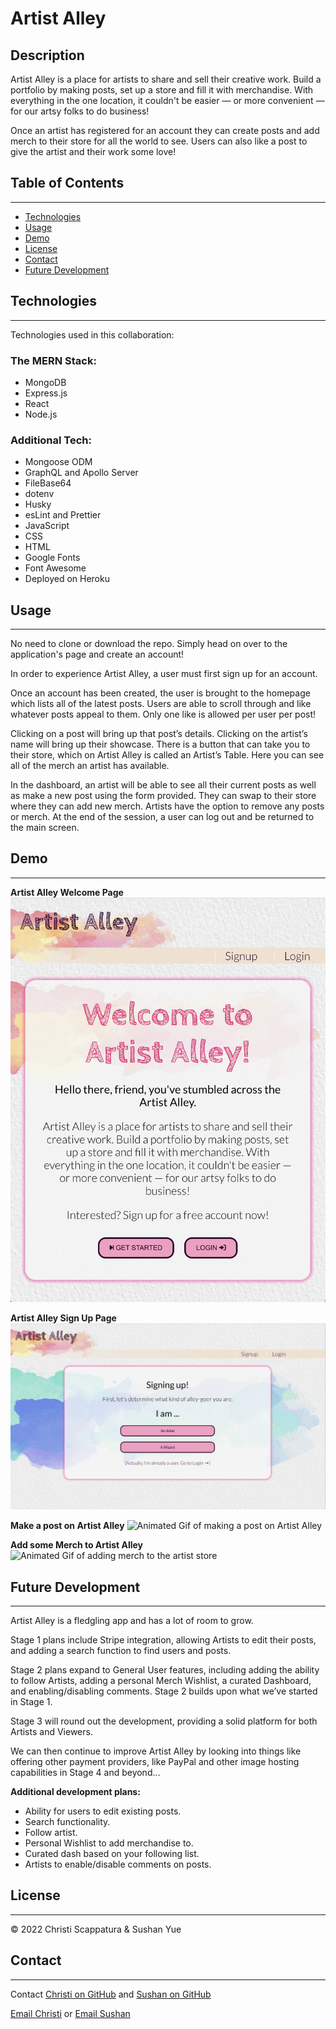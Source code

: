 # Artist Alley

## Description

Artist Alley is a place for artists to share and sell their creative work. Build a portfolio by making posts, set up a store and fill it with merchandise. With everything in the one location, it couldn't be easier — or more convenient — for our artsy folks to do business!

Once an artist has registered for an account they can create posts and add merch to their store for all the world to see. Users can also like a post to give the artist and their work some love!

## Table of Contents

---

- [Technologies](#technologies)
- [Usage](#usage)
- [Demo](#demo)
- [License](#license)
- [Contact](#contact)
- [Future Development](#future-development)

## Technologies

---

Technologies used in this collaboration:

### **The MERN Stack:**

- MongoDB
- Express.js
- React
- Node.js

### **Additional Tech:**

- Mongoose ODM
- GraphQL and Apollo Server
- FileBase64
- dotenv
- Husky
- esLint and Prettier
- JavaScript
- CSS
- HTML
- Google Fonts
- Font Awesome
- Deployed on Heroku

## Usage

---

No need to clone or download the repo. Simply head on over to the application's page and create an account!

In order to experience Artist Alley, a user must first sign up for an account.

Once an account has been created, the user is brought to the homepage which lists all of the latest posts. Users are able to scroll through and like whatever posts appeal to them. Only one like is allowed per user per post!

Clicking on a post will bring up that post’s details. Clicking on the artist’s name will bring up their showcase. There is a button that can take you to their store, which on Artist Alley is called an Artist’s Table. Here you can see all of the merch an artist has available.

In the dashboard, an artist will be able to see all their current posts as well as make a new post using the form provided. They can swap to their store where they can add new merch. Artists have the option to remove any posts or merch. At the end of the session, a user can log out and be returned to the main screen.

## Demo

---

**Artist Alley Welcome Page**
![Static image of the Artist Alley Welcome page](/client/src/images/artist-alley-welcome.png)

**Artist Alley Sign Up Page**
![Static image of the Artist Alley Signup page](/client/src/images/artist-alley-sign-up.png)

**Make a post on Artist Alley**
![Animated Gif of making a post on Artist Alley](/client/src/images/artist-alley-post.gif)

**Add some Merch to Artist Alley**
![Animated Gif of adding merch to the artist store](/client/src/images/artist-alley-merch.gif)

## Future Development

---

Artist Alley is a fledgling app and has a lot of room to grow.

Stage 1 plans include Stripe integration, allowing Artists to edit their posts, and adding a search function to find users and posts.

Stage 2 plans expand to General User features, including adding the ability to follow Artists, adding a personal Merch Wishlist, a curated Dashboard, and enabling/disabling comments. Stage 2 builds upon what we’ve started in Stage 1.

Stage 3 will round out the development, providing a solid platform for both Artists and Viewers.

We can then continue to improve Artist Alley by looking into things like offering other payment providers, like PayPal and other image hosting capabilities in Stage 4 and beyond…

**Additional development plans:**

- Ability for users to edit existing posts.
- Search functionality.
- Follow artist.
- Personal Wishlist to add merchandise to.
- Curated dash based on your following list.
- Artists to enable/disable comments on posts.

## License

---

&copy; 2022 Christi Scappatura & Sushan Yue

## Contact

---

Contact [Christi on GitHub](https://github.com/jazzberriess) and [Sushan on GitHub](https://github.com/AtlantaBlack/)

[Email Christi](mailto:cscapwebdev@gmail.com) or [Email Sushan](syue.dev@gmail.com)
